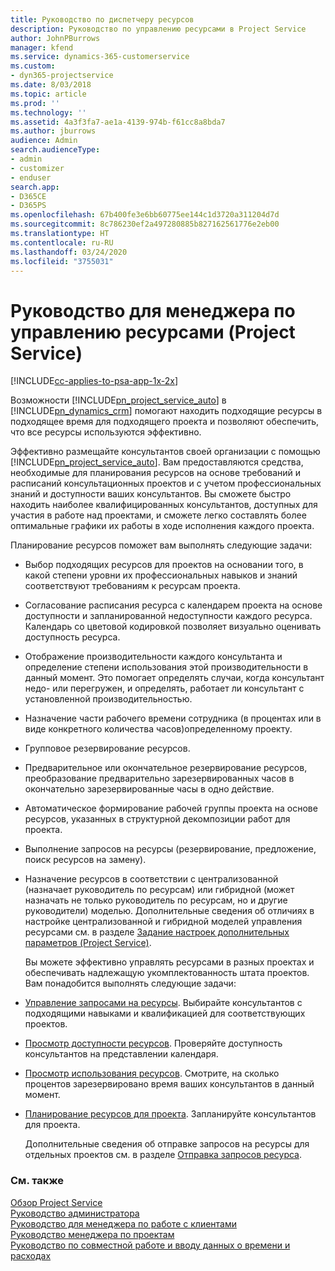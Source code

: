 ```yaml
---
title: Руководство по диспетчеру ресурсов
description: Руководство по управлению ресурсами в Project Service
author: JohnPBurrows
manager: kfend
ms.service: dynamics-365-customerservice
ms.custom:
- dyn365-projectservice
ms.date: 8/03/2018
ms.topic: article
ms.prod: ''
ms.technology: ''
ms.assetid: 4a3f3fa7-ae1a-4139-974b-f61cc8a8bda7
ms.author: jburrows
audience: Admin
search.audienceType:
- admin
- customizer
- enduser
search.app:
- D365CE
- D365PS
ms.openlocfilehash: 67b400fe3e6bb60775ee144c1d3720a311204d7d
ms.sourcegitcommit: 8c786230ef2a497280885b827162561776e2eb00
ms.translationtype: HT
ms.contentlocale: ru-RU
ms.lasthandoff: 03/24/2020
ms.locfileid: "3755031"
---
```

# <a name="resource-manager-guide-project-service"></a>Руководство для менеджера по управлению ресурсами (Project Service)

[!INCLUDE[cc-applies-to-psa-app-1x-2x](../includes/cc-applies-to-psa-app-1x-2x.md)]

Возможности [!INCLUDE[pn_project_service_auto](../includes/pn-project-service-auto.md)] в [!INCLUDE[pn_dynamics_crm](../includes/pn-dynamics-crm.md)] помогают находить подходящие ресурсы в подходящее время для подходящего проекта и позволяют обеспечить, что все ресурсы используются эффективно.  
  
 Эффективно размещайте консультантов своей организации с помощью [!INCLUDE[pn_project_service_auto](../includes/pn-project-service-auto.md)]. Вам предоставляются средства, необходимые для планирования ресурсов на основе требований и расписаний консультационных проектов и с учетом профессиональных знаний и доступности ваших консультантов. Вы сможете быстро находить наиболее квалифицированных консультантов, доступных для участия в работе над проектами, и сможете легко составлять более оптимальные графики их работы в ходе исполнения каждого проекта.  
  
 Планирование ресурсов поможет вам выполнять следующие задачи:  
  
- Выбор подходящих ресурсов для проектов на основании того, в какой степени уровни их профессиональных навыков и знаний соответствуют требованиям к ресурсам проекта.  
  
- Согласование расписания ресурса с календарем проекта на основе доступности и запланированной недоступности каждого ресурса. Календарь со цветовой кодировкой позволяет визуально оценивать доступность ресурса.  
  
- Отображение производительности каждого консультанта и определение степени использования этой производительности в данный момент. Это помогает определять случаи, когда консультант недо- или перегружен, и определять, работает ли консультант с установленной производительностью.  
  
- Назначение части рабочего времени сотрудника (в процентах или в виде конкретного количества часов)определенному проекту.  
  
- Групповое резервирование ресурсов.  
  
- Предварительное или окончательное резервирование ресурсов, преобразование предварительно зарезервированных часов в окончательно зарезервированные часы в одно действие.  
  
- Автоматическое формирование рабочей группы проекта на основе ресурсов, указанных в структурной декомпозиции работ для проекта.  
  
- Выполнение запросов на ресурсы (резервирование, предложение, поиск ресурсов на замену).  
  
- Назначение ресурсов в соответствии с централизованной (назначает руководитель по ресурсам) или гибридной (может назначать не только руководитель по ресурсам, но и другие руководители) моделью. Дополнительные сведения об отличиях в настройке централизованной и гибридной моделей управления ресурсами см. в разделе [Задание настроек дополнительных параметров (Project Service)](../project-service/configure-additional-parameters-settings.md).  
  
  Вы можете эффективно управлять ресурсами в разных проектах и обеспечивать надлежащую укомплектованность штата проектов. Вам понадобится выполнять следующие задачи:  
  
- [Управление запросами на ресурсы](../project-service/manage-resource-requests.md). Выбирайте консультантов с подходящими навыками и квалификацией для соответствующих проектов.  
  
- [Просмотр доступности ресурсов](../project-service/view-resource-availability.md). Проверяйте доступность консультантов на представлении календаря.  
  
- [Просмотр использования ресурсов](../project-service/view-resource-utilization.md). Смотрите, на сколько процентов зарезервировано время ваших консультантов в данный момент.  
  
- [Планирование ресурсов для проекта](../project-service/schedule-resources-project.md). Запланируйте консультантов для проекта.  
  
  Дополнительные сведения об отправке запросов на ресурсы для отдельных проектов см. в разделе [Отправка запросов ресурса](../project-service/submit-resource-requests.md).  
  
### <a name="see-also"></a>См. также  
 [Обзор Project Service](../project-service/overview.md)   
 [Руководство администратора](../project-service/admin-guide.md)   
 [Руководство для менеджера по работе с клиентами](../project-service/account-manager-guide.md)   
 [Руководство менеджера по проектам](../project-service/project-manager-guide.md)   
 [Руководство по совместной работе и вводу данных о времени и расходах](../project-service/time-expense-collaboration-guide.md)
